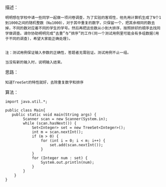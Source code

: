 描述：

    明明想在学校中请一些同学一起做一项问卷调查，为了实验的客观性，他先用计算机生成了N个1到1000之间的随机整数（N≤1000），对于其中重复的数字，只保留一个，把其余相同的数去掉，不同的数对应着不同的学生的学号。然后再把这些数从小到大排序，按照排好的顺序去找同学做调查。请你协助明明完成“去重”与“排序”的工作(同一个测试用例里可能会有多组数据(用于不同的调查)，希望大家能正确处理)。
    
    
    注：测试用例保证输入参数的正确性，答题者无需验证。测试用例不止一组。
    
    当没有新的输入时，说明输入结束。
    

思路：

    知道TreeSet的特性就好，去除重复数字和排序



算法：

    import java.util.*;
    
    public class Main{
       public static void main(String args) {
            Scanner scan = new Scanner(System.in);
            while (scan.hasNext()) {
                Set<Integer> set = new TreeSet<Integer>();
                int m = scan.nextInt();
                if (m > 0) {
                    for (int i = 0; i < m; i++) {
                        set.add(scan.nextInt());
                    }
                }
                for (Integer num : set) {
                    System.out.println(num);
                }
            }
        }
    }


